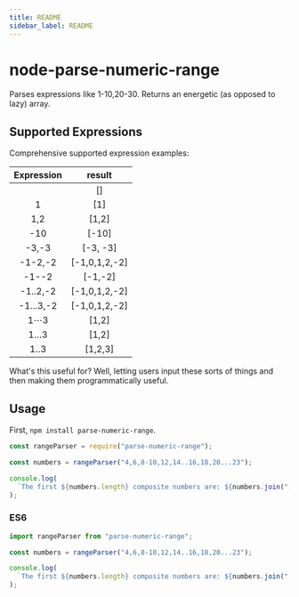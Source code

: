 ```yaml
---
title: README
sidebar_label: README
---
```

node-parse-numeric-range
========================

Parses expressions like 1-10,20-30. Returns an energetic (as opposed to lazy) array.


## Supported Expressions
Comprehensive supported expression examples:

| Expression | result       |
|:----------:|:------------:|
|            |   []         |
|     1      |   [1]        |
|    1,2     |  [1,2]       |
|    -10     |  [-10]       |
|   -3,-3    |[-3, -3]      |
|  -1-2,-2   |[-1,0,1,2,-2] |
|  -1--2     |[-1,-2]       |
|  -1..2,-2  |[-1,0,1,2,-2] |
|  -1...3,-2 |[-1,0,1,2,-2] |
|   1⋯3      |[1,2]         |
|  1…3       |[1,2]         |
|  1‥3       |[1,2,3]       |


What's this useful for? Well, letting users input these sorts of things and then
making them programmatically useful.


## Usage

First, `npm install parse-numeric-range`.

```javascript
const rangeParser = require("parse-numeric-range");

const numbers = rangeParser("4,6,8-10,12,14..16,18,20...23");

console.log(
  `The first ${numbers.length} composite numbers are: ${numbers.join(", ")}`,
);
```

### ES6
```jsx
import rangeParser from "parse-numeric-range";

const numbers = rangeParser("4,6,8-10,12,14..16,18,20...23");

console.log(
  `The first ${numbers.length} composite numbers are: ${numbers.join(", ")}`,
);
```
